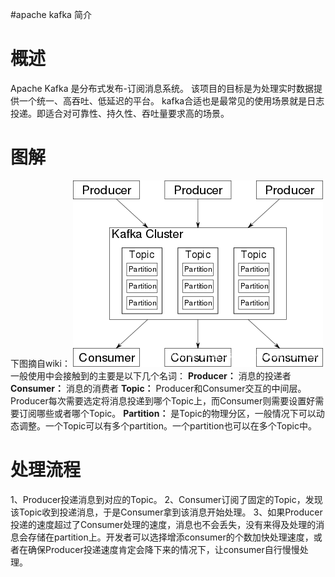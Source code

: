 #apache kafka 简介
# 概述

Apache Kafka 是分布式发布-订阅消息系统。 该项目的目标是为处理实时数据提供一个统一、高吞吐、低延迟的平台。 kafka合适也是最常见的使用场景就是日志投递。即适合对可靠性、持久性、吞吐量要求高的场景。

# 图解

下图摘自wiki： <img src="https://raw.githubusercontent.com/Double2hao/xujiajia_blog/main/img/2810.png" alt="在这里插入图片描述"> 一般使用中会接触到的主要是以下几个名词： **Producer：** 消息的投递者 **Consumer：** 消息的消费者 **Topic：** Producer和Consumer交互的中间层。Producer每次需要选定将消息投递到哪个Topic上，而Consumer则需要设置好需要订阅哪些或者哪个Topic。 **Partition：** 是Topic的物理分区，一般情况下可以动态调整。一个Topic可以有多个partition。一个partition也可以在多个Topic中。

# 处理流程

1、Producer投递消息到对应的Topic。 2、Consumer订阅了固定的Topic，发现该Topic收到投递消息，于是Consumer拿到该消息开始处理。 3、如果Producer投递的速度超过了Consumer处理的速度，消息也不会丢失，没有来得及处理的消息会存储在partition上。开发者可以选择增添consumer的个数加快处理速度，或者在确保Producer投递速度肯定会降下来的情况下，让consumer自行慢慢处理。